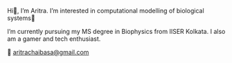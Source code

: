Hi👋, I’m Aritra. I’m interested in computational modelling of biological systems🌱

I’m currently pursuing my MS degree in Biophysics from IISER Kolkata. I also am a gamer and tech enthusiast.

📧 aritrachaibasa@gmail.com
